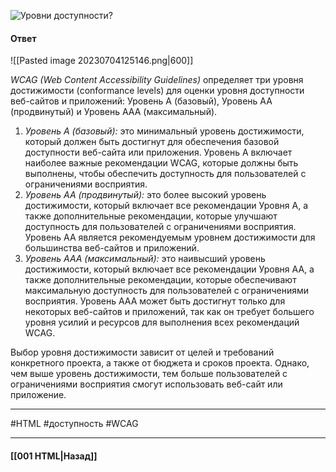 ![Уровни доступности?](https://youtu.be/hL5yFo9Pms4?t=587)


#### Ответ

![[Pasted image 20230704125146.png|600]]

*WCAG (Web Content Accessibility Guidelines)* определяет три уровня достижимости (conformance levels) для оценки уровня доступности веб-сайтов и приложений: Уровень А (базовый), Уровень АА (продвинутый) и Уровень AAA (максимальный).

1. *Уровень А (базовый):* это минимальный уровень достижимости, который должен быть достигнут для обеспечения базовой доступности веб-сайта или приложения. Уровень А включает наиболее важные рекомендации WCAG, которые должны быть выполнены, чтобы обеспечить доступность для пользователей с ограничениями восприятия.
2. *Уровень АА (продвинутый):* это более высокий уровень достижимости, который включает все рекомендации Уровня А, а также дополнительные рекомендации, которые улучшают доступность для пользователей с ограничениями восприятия. Уровень АА является рекомендуемым уровнем достижимости для большинства веб-сайтов и приложений.
3. *Уровень AAA (максимальный):* это наивысший уровень достижимости, который включает все рекомендации Уровня АА, а также дополнительные рекомендации, которые обеспечивают максимальную доступность для пользователей с ограничениями восприятия. Уровень AAA может быть достигнут только для некоторых веб-сайтов и приложений, так как он требует большего уровня усилий и ресурсов для выполнения всех рекомендаций WCAG.

Выбор уровня достижимости зависит от целей и требований конкретного проекта, а также от бюджета и сроков проекта. Однако, чем выше уровень достижимости, тем больше пользователей с ограничениями восприятия смогут использовать веб-сайт или приложение.

___
#HTML #доступность #WCAG 

___

#### [[001 HTML|Назад]]